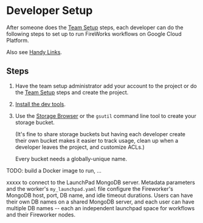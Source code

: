 # Developer Setup

After someone does the [Team Setup](/team-setup.md) steps, each developer can do the
following steps to set up to run FireWorks workflows on Google Cloud Platform.

Also see [Handy Links](handy-links.md).


## Steps

1. Have the team setup administrator add your account to the project
or do the [Team Setup](/team-setup.md) steps and create the project.

1. [Install the dev tools](install-tools.md).

1. Use the [Storage Browser](https://console.cloud.google.com/storage/browser) or
the `gsutil` command line tool to create your storage bucket.

   (It's fine to share storage buckets but having each developer create their own
bucket makes it easier to track usage, clean up when a developer leaves the project,
and customize ACLs.)

   Every bucket needs a globally-unique name.

TODO:
build a Docker image to run,
...


xxxxx to connect to the LaunchPad MongoDB server. Metadata parameters and the
worker's `my_launchpad.yaml` file configure the Fireworker's
MongoDB host, port, DB name, and idle timeout durations. Users can have their own DB names on a shared
MongoDB server, and each user can have multiple DB names -- each an independent
launchpad space for workflows and their Fireworker nodes.
